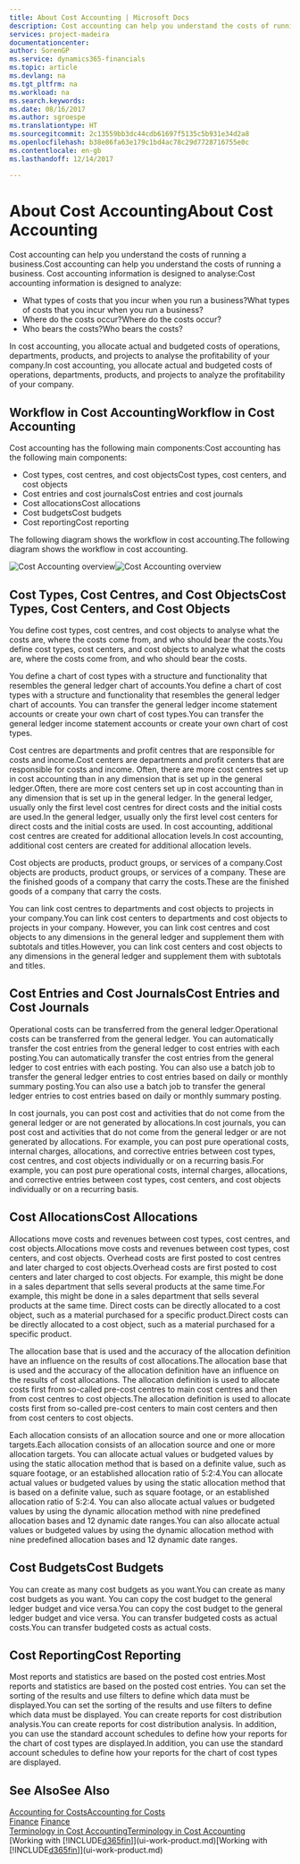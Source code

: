 ```yaml
---
title: About Cost Accounting | Microsoft Docs
description: Cost accounting can help you understand the costs of running a business.
services: project-madeira
documentationcenter: 
author: SorenGP
ms.service: dynamics365-financials
ms.topic: article
ms.devlang: na
ms.tgt_pltfrm: na
ms.workload: na
ms.search.keywords: 
ms.date: 08/16/2017
ms.author: sgroespe
ms.translationtype: HT
ms.sourcegitcommit: 2c13559bb3dc44cdb61697f5135c5b931e34d2a8
ms.openlocfilehash: b38e86fa63e179c1bd4ac78c29d7728716755e0c
ms.contentlocale: en-gb
ms.lasthandoff: 12/14/2017

---
```

# <a name="about-cost-accounting"></a><span data-ttu-id="0d89e-103">About Cost Accounting</span><span class="sxs-lookup"><span data-stu-id="0d89e-103">About Cost Accounting</span></span>
<span data-ttu-id="0d89e-104">Cost accounting can help you understand the costs of running a business.</span><span class="sxs-lookup"><span data-stu-id="0d89e-104">Cost accounting can help you understand the costs of running a business.</span></span> <span data-ttu-id="0d89e-105">Cost accounting information is designed to analyse:</span><span class="sxs-lookup"><span data-stu-id="0d89e-105">Cost accounting information is designed to analyze:</span></span>  

-   <span data-ttu-id="0d89e-106">What types of costs that you incur when you run a business?</span><span class="sxs-lookup"><span data-stu-id="0d89e-106">What types of costs that you incur when you run a business?</span></span>  
-   <span data-ttu-id="0d89e-107">Where do the costs occur?</span><span class="sxs-lookup"><span data-stu-id="0d89e-107">Where do the costs occur?</span></span>  
-   <span data-ttu-id="0d89e-108">Who bears the costs?</span><span class="sxs-lookup"><span data-stu-id="0d89e-108">Who bears the costs?</span></span>  

<span data-ttu-id="0d89e-109">In cost accounting, you allocate actual and budgeted costs of operations, departments, products, and projects to analyse the profitability of your company.</span><span class="sxs-lookup"><span data-stu-id="0d89e-109">In cost accounting, you allocate actual and budgeted costs of operations, departments, products, and projects to analyze the profitability of your company.</span></span>  

## <a name="workflow-in-cost-accounting"></a><span data-ttu-id="0d89e-110">Workflow in Cost Accounting</span><span class="sxs-lookup"><span data-stu-id="0d89e-110">Workflow in Cost Accounting</span></span>  
<span data-ttu-id="0d89e-111">Cost accounting has the following main components:</span><span class="sxs-lookup"><span data-stu-id="0d89e-111">Cost accounting has the following main components:</span></span>  

-   <span data-ttu-id="0d89e-112">Cost types, cost centres, and cost objects</span><span class="sxs-lookup"><span data-stu-id="0d89e-112">Cost types, cost centers, and cost objects</span></span>  
-   <span data-ttu-id="0d89e-113">Cost entries and cost journals</span><span class="sxs-lookup"><span data-stu-id="0d89e-113">Cost entries and cost journals</span></span>  
-   <span data-ttu-id="0d89e-114">Cost allocations</span><span class="sxs-lookup"><span data-stu-id="0d89e-114">Cost allocations</span></span>  
-   <span data-ttu-id="0d89e-115">Cost budgets</span><span class="sxs-lookup"><span data-stu-id="0d89e-115">Cost budgets</span></span>
-   <span data-ttu-id="0d89e-116">Cost reporting</span><span class="sxs-lookup"><span data-stu-id="0d89e-116">Cost reporting</span></span>  

<span data-ttu-id="0d89e-117">The following diagram shows the workflow in cost accounting.</span><span class="sxs-lookup"><span data-stu-id="0d89e-117">The following diagram shows the workflow in cost accounting.</span></span>  

<span data-ttu-id="0d89e-118">![Cost Accounting overview](media/costaccountingoverview.png "CostAccountingOverview")</span><span class="sxs-lookup"><span data-stu-id="0d89e-118">![Cost Accounting overview](media/costaccountingoverview.png "CostAccountingOverview")</span></span>  

## <a name="cost-types-cost-centers-and-cost-objects"></a><span data-ttu-id="0d89e-119">Cost Types, Cost Centres, and Cost Objects</span><span class="sxs-lookup"><span data-stu-id="0d89e-119">Cost Types, Cost Centers, and Cost Objects</span></span>  
<span data-ttu-id="0d89e-120">You define cost types, cost centres, and cost objects to analyse what the costs are, where the costs come from, and who should bear the costs.</span><span class="sxs-lookup"><span data-stu-id="0d89e-120">You define cost types, cost centers, and cost objects to analyze what the costs are, where the costs come from, and who should bear the costs.</span></span>  

<span data-ttu-id="0d89e-121">You define a chart of cost types with a structure and functionality that resembles the general ledger chart of accounts.</span><span class="sxs-lookup"><span data-stu-id="0d89e-121">You define a chart of cost types with a structure and functionality that resembles the general ledger chart of accounts.</span></span> <span data-ttu-id="0d89e-122">You can transfer the general ledger income statement accounts or create your own chart of cost types.</span><span class="sxs-lookup"><span data-stu-id="0d89e-122">You can transfer the general ledger income statement accounts or create your own chart of cost types.</span></span>  

<span data-ttu-id="0d89e-123">Cost centres are departments and profit centres that are responsible for costs and income.</span><span class="sxs-lookup"><span data-stu-id="0d89e-123">Cost centers are departments and profit centers that are responsible for costs and income.</span></span> <span data-ttu-id="0d89e-124">Often, there are more cost centres set up in cost accounting than in any dimension that is set up in the general ledger.</span><span class="sxs-lookup"><span data-stu-id="0d89e-124">Often, there are more cost centers set up in cost accounting than in any dimension that is set up in the general ledger.</span></span> <span data-ttu-id="0d89e-125">In the general ledger, usually only the first level cost centres for direct costs and the initial costs are used.</span><span class="sxs-lookup"><span data-stu-id="0d89e-125">In the general ledger, usually only the first level cost centers for direct costs and the initial costs are used.</span></span> <span data-ttu-id="0d89e-126">In cost accounting, additional cost centres are created for additional allocation levels.</span><span class="sxs-lookup"><span data-stu-id="0d89e-126">In cost accounting, additional cost centers are created for additional allocation levels.</span></span>  

<span data-ttu-id="0d89e-127">Cost objects are products, product groups, or services of a company.</span><span class="sxs-lookup"><span data-stu-id="0d89e-127">Cost objects are products, product groups, or services of a company.</span></span> <span data-ttu-id="0d89e-128">These are the finished goods of a company that carry the costs.</span><span class="sxs-lookup"><span data-stu-id="0d89e-128">These are the finished goods of a company that carry the costs.</span></span>  

<span data-ttu-id="0d89e-129">You can link cost centres to departments and cost objects to projects in your company.</span><span class="sxs-lookup"><span data-stu-id="0d89e-129">You can link cost centers to departments and cost objects to projects in your company.</span></span> <span data-ttu-id="0d89e-130">However, you can link cost centres and cost objects to any dimensions in the general ledger and supplement them with subtotals and titles.</span><span class="sxs-lookup"><span data-stu-id="0d89e-130">However, you can link cost centers and cost objects to any dimensions in the general ledger and supplement them with subtotals and titles.</span></span>  

## <a name="cost-entries-and-cost-journals"></a><span data-ttu-id="0d89e-131">Cost Entries and Cost Journals</span><span class="sxs-lookup"><span data-stu-id="0d89e-131">Cost Entries and Cost Journals</span></span>  
<span data-ttu-id="0d89e-132">Operational costs can be transferred from the general ledger.</span><span class="sxs-lookup"><span data-stu-id="0d89e-132">Operational costs can be transferred from the general ledger.</span></span> <span data-ttu-id="0d89e-133">You can automatically transfer the cost entries from the general ledger to cost entries with each posting.</span><span class="sxs-lookup"><span data-stu-id="0d89e-133">You can automatically transfer the cost entries from the general ledger to cost entries with each posting.</span></span> <span data-ttu-id="0d89e-134">You can also use a batch job to transfer the general ledger entries to cost entries based on daily or monthly summary posting.</span><span class="sxs-lookup"><span data-stu-id="0d89e-134">You can also use a batch job to transfer the general ledger entries to cost entries based on daily or monthly summary posting.</span></span>  

<span data-ttu-id="0d89e-135">In cost journals, you can post cost and activities that do not come from the general ledger or are not generated by allocations.</span><span class="sxs-lookup"><span data-stu-id="0d89e-135">In cost journals, you can post cost and activities that do not come from the general ledger or are not generated by allocations.</span></span> <span data-ttu-id="0d89e-136">For example, you can post pure operational costs, internal charges, allocations, and corrective entries between cost types, cost centres, and cost objects individually or on a recurring basis.</span><span class="sxs-lookup"><span data-stu-id="0d89e-136">For example, you can post pure operational costs, internal charges, allocations, and corrective entries between cost types, cost centers, and cost objects individually or on a recurring basis.</span></span>  

## <a name="cost-allocations"></a><span data-ttu-id="0d89e-137">Cost Allocations</span><span class="sxs-lookup"><span data-stu-id="0d89e-137">Cost Allocations</span></span>  
<span data-ttu-id="0d89e-138">Allocations move costs and revenues between cost types, cost centres, and cost objects.</span><span class="sxs-lookup"><span data-stu-id="0d89e-138">Allocations move costs and revenues between cost types, cost centers, and cost objects.</span></span> <span data-ttu-id="0d89e-139">Overhead costs are first posted to cost centres and later charged to cost objects.</span><span class="sxs-lookup"><span data-stu-id="0d89e-139">Overhead costs are first posted to cost centers and later charged to cost objects.</span></span> <span data-ttu-id="0d89e-140">For example, this might be done in a sales department that sells several products at the same time.</span><span class="sxs-lookup"><span data-stu-id="0d89e-140">For example, this might be done in a sales department that sells several products at the same time.</span></span> <span data-ttu-id="0d89e-141">Direct costs can be directly allocated to a cost object, such as a material purchased for a specific product.</span><span class="sxs-lookup"><span data-stu-id="0d89e-141">Direct costs can be directly allocated to a cost object, such as a material purchased for a specific product.</span></span>  

<span data-ttu-id="0d89e-142">The allocation base that is used and the accuracy of the allocation definition have an influence on the results of cost allocations.</span><span class="sxs-lookup"><span data-stu-id="0d89e-142">The allocation base that is used and the accuracy of the allocation definition have an influence on the results of cost allocations.</span></span> <span data-ttu-id="0d89e-143">The allocation definition is used to allocate costs first from so-called pre-cost centres to main cost centres and then from cost centres to cost objects.</span><span class="sxs-lookup"><span data-stu-id="0d89e-143">The allocation definition is used to allocate costs first from so-called pre-cost centers to main cost centers and then from cost centers to cost objects.</span></span>  

<span data-ttu-id="0d89e-144">Each allocation consists of an allocation source and one or more allocation targets.</span><span class="sxs-lookup"><span data-stu-id="0d89e-144">Each allocation consists of an allocation source and one or more allocation targets.</span></span> <span data-ttu-id="0d89e-145">You can allocate actual values or budgeted values by using the static allocation method that is based on a definite value, such as square footage, or an established allocation ratio of 5:2:4.</span><span class="sxs-lookup"><span data-stu-id="0d89e-145">You can allocate actual values or budgeted values by using the static allocation method that is based on a definite value, such as square footage, or an established allocation ratio of 5:2:4.</span></span> <span data-ttu-id="0d89e-146">You can also allocate actual values or budgeted values by using the dynamic allocation method with nine predefined allocation bases and 12 dynamic date ranges.</span><span class="sxs-lookup"><span data-stu-id="0d89e-146">You can also allocate actual values or budgeted values by using the dynamic allocation method with nine predefined allocation bases and 12 dynamic date ranges.</span></span>  

## <a name="cost-budgets"></a><span data-ttu-id="0d89e-147">Cost Budgets</span><span class="sxs-lookup"><span data-stu-id="0d89e-147">Cost Budgets</span></span>  
<span data-ttu-id="0d89e-148">You can create as many cost budgets as you want.</span><span class="sxs-lookup"><span data-stu-id="0d89e-148">You can create as many cost budgets as you want.</span></span> <span data-ttu-id="0d89e-149">You can copy the cost budget to the general ledger budget and vice versa.</span><span class="sxs-lookup"><span data-stu-id="0d89e-149">You can copy the cost budget to the general ledger budget and vice versa.</span></span> <span data-ttu-id="0d89e-150">You can transfer budgeted costs as actual costs.</span><span class="sxs-lookup"><span data-stu-id="0d89e-150">You can transfer budgeted costs as actual costs.</span></span>  

## <a name="cost-reporting"></a><span data-ttu-id="0d89e-151">Cost Reporting</span><span class="sxs-lookup"><span data-stu-id="0d89e-151">Cost Reporting</span></span>  
<span data-ttu-id="0d89e-152">Most reports and statistics are based on the posted cost entries.</span><span class="sxs-lookup"><span data-stu-id="0d89e-152">Most reports and statistics are based on the posted cost entries.</span></span> <span data-ttu-id="0d89e-153">You can set the sorting of the results and use filters to define which data must be displayed.</span><span class="sxs-lookup"><span data-stu-id="0d89e-153">You can set the sorting of the results and use filters to define which data must be displayed.</span></span> <span data-ttu-id="0d89e-154">You can create reports for cost distribution analysis.</span><span class="sxs-lookup"><span data-stu-id="0d89e-154">You can create reports for cost distribution analysis.</span></span> <span data-ttu-id="0d89e-155">In addition, you can use the standard account schedules to define how your reports for the chart of cost types are displayed.</span><span class="sxs-lookup"><span data-stu-id="0d89e-155">In addition, you can use the standard account schedules to define how your reports for the chart of cost types are displayed.</span></span>  

## <a name="see-also"></a><span data-ttu-id="0d89e-156">See Also</span><span class="sxs-lookup"><span data-stu-id="0d89e-156">See Also</span></span>  
 [<span data-ttu-id="0d89e-157">Accounting for Costs</span><span class="sxs-lookup"><span data-stu-id="0d89e-157">Accounting for Costs</span></span>](finance-manage-cost-accounting.md)  
 <span data-ttu-id="0d89e-158">[Finance](finance.md) </span><span class="sxs-lookup"><span data-stu-id="0d89e-158">[Finance](finance.md) </span></span>  
 [<span data-ttu-id="0d89e-159">Terminology in Cost Accounting</span><span class="sxs-lookup"><span data-stu-id="0d89e-159">Terminology in Cost Accounting</span></span>](finance-terminology-in-cost-accounting.md)  
 <span data-ttu-id="0d89e-160">[Working with [!INCLUDE[d365fin](includes/d365fin_md.md)]](ui-work-product.md)</span><span class="sxs-lookup"><span data-stu-id="0d89e-160">[Working with [!INCLUDE[d365fin](includes/d365fin_md.md)]](ui-work-product.md)</span></span>

